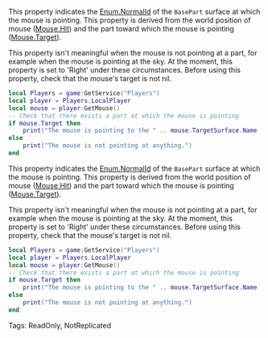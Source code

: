 This property indicates the [Enum.NormalId](https://developer.roblox.com/search#stq=NormalId) of the `BasePart` surface at which the mouse is pointing. This property is derived from the world position of mouse ([Mouse.Hit](https://developer.roblox.com/api-reference/property/Mouse/Hit)) and the part toward which the mouse is pointing ([Mouse.Target](https://developer.roblox.com/api-reference/property/Mouse/Target)).

This property isn't meaningful when the mouse is not pointing at a part, for example when the mouse is pointing at the sky. At the moment, this property is set to 'Right' under these circumstances. Before using this property, check that the mouse's target is not nil.

```lua
local Players = game:GetService("Players")
local player = Players.LocalPlayer
local mouse = player:GetMouse()
-- Check that there exists a part at which the mouse is pointing
if mouse.Target then
	print("The mouse is pointing to the " .. mouse.TargetSurface.Name .. " side of " .. mouse.Target.Name)
else
	print("The mouse is not pointing at anything.")
end
```

	
This property indicates the [Enum.NormalId](https://developer.roblox.com/search#stq=NormalId) of the `BasePart` surface at which the mouse is pointing. This property is derived from the world position of mouse ([Mouse.Hit](https://developer.roblox.com/api-reference/property/Mouse/Hit)) and the part toward which the mouse is pointing ([Mouse.Target](https://developer.roblox.com/api-reference/property/Mouse/Target)).

This property isn't meaningful when the mouse is not pointing at a part, for example when the mouse is pointing at the sky. At the moment, this property is set to 'Right' under these circumstances. Before using this property, check that the mouse's target is not nil.

```lua
local Players = game:GetService("Players")
local player = Players.LocalPlayer
local mouse = player:GetMouse()
-- Check that there exists a part at which the mouse is pointing
if mouse.Target then
	print("The mouse is pointing to the " .. mouse.TargetSurface.Name .. " side of " .. mouse.Target.Name)
else
	print("The mouse is not pointing at anything.")
end
```


Tags: ReadOnly, NotReplicated